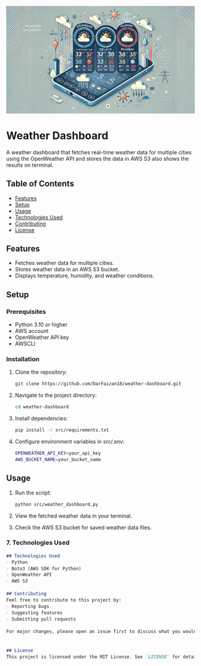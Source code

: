 ![Weather Dashboard Cover](weather-dashboard\image.jpeg)

# Weather Dashboard

A weather dashboard that fetches real-time weather data for multiple cities using the OpenWeather API and stores the data in AWS S3 also shows the results on terminal.


## Table of Contents
- [Features](#features)
- [Setup](#setup)
- [Usage](#usage)
- [Technologies Used](#technologies-used)
- [Contributing](#contributing)
- [License](#license)


## Features
- Fetches weather data for multiple cities.
- Stores weather data in an AWS S3 bucket.
- Displays temperature, humidity, and weather conditions.

## Setup

### Prerequisites
- Python 3.10 or higher
- AWS account
- OpenWeather API key
- AWSCLI

### Installation
1. Clone the repository:
   ```bash
   git clone https://github.com/DarFaizan18/weather-dashboard.git

2. Navigate to the project directory:
   ```bash
   cd weather-dashboard

3. Install dependencies:
   ```bash
   pip install -r src/requirements.txt

4. Configure environment variables in src/.env:
   ```bash
   OPENWEATHER_API_KEY=your_api_key
   AWS_BUCKET_NAME=your_bucket_name

## Usage
1. Run the script:
   ```bash
   python src/weather_dashboard.py

2. View the fetched weather data in your terminal.

3. Check the AWS S3 bucket for saved weather data files.

### 7. **Technologies Used**
```markdown
## Technologies Used
- Python
- Boto3 (AWS SDK for Python)
- OpenWeather API
- AWS S3

## Contributing
Feel free to contribute to this project by:
- Reporting bugs
- Suggesting features
- Submitting pull requests

For major changes, please open an issue first to discuss what you would like to change.


## License
This project is licensed under the MIT License. See `LICENSE` for details.


